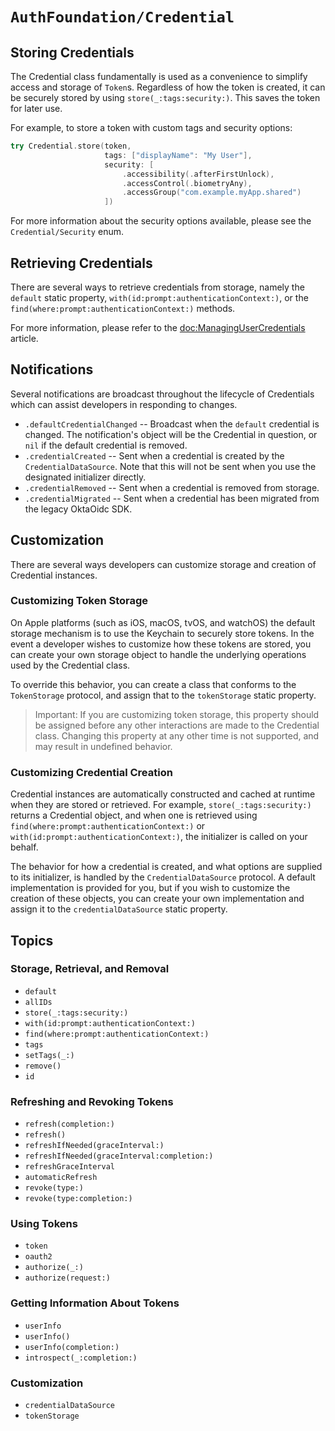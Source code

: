 # ``AuthFoundation/Credential``

## Storing Credentials

The Credential class fundamentally is used as a convenience to simplify access and storage of ``Token``s. Regardless of how the token is created, it can be securely stored by using ``store(_:tags:security:)``. This saves the token for later use.

For example, to store a token with custom tags and security options:

```swift
try Credential.store(token,
                     tags: ["displayName": "My User"],
                     security: [
                         .accessibility(.afterFirstUnlock),
                         .accessControl(.biometryAny),
                         .accessGroup("com.example.myApp.shared")
                     ])
```

For more information about the security options available, please see the ``Credential/Security`` enum.

## Retrieving Credentials

There are several ways to retrieve credentials from storage, namely the ``default`` static property, ``with(id:prompt:authenticationContext:)``, or the ``find(where:prompt:authenticationContext:)`` methods.

For more information, please refer to the <doc:ManagingUserCredentials> article.

## Notifications

Several notifications are broadcast throughout the lifecycle of Credentials which can assist developers in responding to changes.

- `.defaultCredentialChanged` -- Broadcast when the ``default`` credential is changed. The notification's object will be the Credential in question, or `nil` if the default credential is removed.
- `.credentialCreated` -- Sent when a credential is created by the ``CredentialDataSource``.  Note that this will not be sent when you use the designated initializer directly.
- `.credentialRemoved` -- Sent when a credential is removed from storage.
- `.credentialMigrated` -- Sent when a credential has been migrated from the legacy OktaOidc SDK.

## Customization

There are several ways developers can customize storage and creation of Credential instances.

### Customizing Token Storage

On Apple platforms (such as iOS, macOS, tvOS, and watchOS) the default storage mechanism is to use the Keychain to securely store tokens. In the event a developer wishes to customize how these tokens are stored, you can create your own storage object to handle the underlying operations used by the Credential class.

To override this behavior, you can create a class that conforms to the ``TokenStorage`` protocol, and assign that to the ``tokenStorage`` static property.

> Important: If you are customizing token storage, this property should be assigned before any other interactions are made to the Credential class. Changing this property at any other time is not supported, and may result in undefined behavior.

### Customizing Credential Creation

Credential instances are automatically constructed and cached at runtime when they are stored or retrieved. For example, ``store(_:tags:security:)`` returns a Credential object, and when one is retrieved using ``find(where:prompt:authenticationContext:)`` or ``with(id:prompt:authenticationContext:)``, the initializer is called on your behalf.

The behavior for how a credential is created, and what options are supplied to its initializer, is handled by the ``CredentialDataSource`` protocol. A default implementation is provided for you, but if you wish to customize the creation of these objects, you can create your own implementation and assign it to the ``credentialDataSource`` static property.

## Topics

### Storage, Retrieval, and Removal

- ``default``
- ``allIDs``
- ``store(_:tags:security:)``
- ``with(id:prompt:authenticationContext:)``
- ``find(where:prompt:authenticationContext:)``
- ``tags``
- ``setTags(_:)``
- ``remove()``
- ``id``

### Refreshing and Revoking Tokens

- ``refresh(completion:)``
- ``refresh()``
- ``refreshIfNeeded(graceInterval:)``
- ``refreshIfNeeded(graceInterval:completion:)``
- ``refreshGraceInterval``
- ``automaticRefresh``
- ``revoke(type:)``
- ``revoke(type:completion:)``

### Using Tokens

- ``token``
- ``oauth2``
- ``authorize(_:)``
- ``authorize(request:)``

### Getting Information About Tokens

- ``userInfo``
- ``userInfo()``
- ``userInfo(completion:)``
- ``introspect(_:completion:)``

### Customization

- ``credentialDataSource``
- ``tokenStorage``
